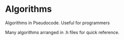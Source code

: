 # Algorithms
Algorithms in Pseudocode. Useful for programmers

Many algorithms arranged in .h files for quick reference.
